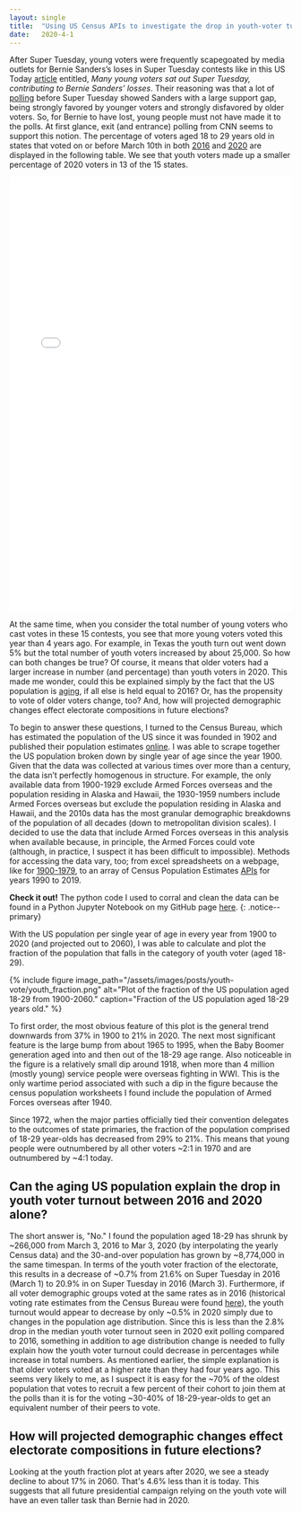 ```yaml
---
layout: single
title:  "Using US Census APIs to investigate the drop in youth-voter turnout in 2020"
date:   2020-4-1
---
```



After Super Tuesday, young voters were frequently scapegoated by media outlets for Bernie Sanders’s loses in Super Tuesday contests like in this US Today [article](https://www.usatoday.com/story/news/politics/elections/2020/03/04/super-tuesday-bernie-sanders-youth-votes-fell-short-compared-2016/4947795002/) entitled, *Many young voters sat out Super Tuesday, contributing to Bernie Sanders’ losses*. Their reasoning was that a lot of [polling](https://nymag.com/intelligencer/2020/02/this-one-chart-explains-why-young-voters-back-bernie-sanders.html) before Super Tuesday showed Sanders with a large support gap, being strongly favored by younger voters and strongly disfavored by older voters. So, for Bernie to have lost, young people must not have made it to the polls. At first glance, exit (and entrance) polling from CNN seems to support this notion. The percentage of voters aged 18 to 29 years old in states that voted on or before March 10th in both [2016](https://www.cnn.com/election/2016/primaries/polls/) and [2020](https://www.cnn.com/election/2020/entrance-and-exit-polls/) are displayed in the following table. We see that youth voters made up a smaller percentage of 2020 voters in 13 of the 15 states.

<iframe title="Youth voter turnout in Democratic Primaries has dropped in terms of percentages" aria-label="Table" id="datawrapper-chart-xoMeU" src="//datawrapper.dwcdn.net/xoMeU/2/" scrolling="no" frameborder="0" style="background: #FFFFFF; width: 0; min-width: 100% !important; border: none;" height="774"></iframe><script type="text/javascript">!function(){"use strict";window.addEventListener("message",function(a){if(void 0!==a.data["datawrapper-height"])for(var e in a.data["datawrapper-height"]){var t=document.getElementById("datawrapper-chart-"+e)||document.querySelector("iframe[src*='"+e+"']");t&&(t.style.height=a.data["datawrapper-height"][e]+"px")}})}();
</script>


<!--- {% include figure image_path="/assets/images/posts/youth-vote/youth_voter_turnout_wtitle.png" alt="Three column table showing youth voter turnout in 2016 and 2020 and the difference." width="200" caption="Voter Turnout for 18-29 year-olds in Democratic Presidential Primaries. Sources: [[1]](https://www.cnn.com/election/2016/primaries/polls/) [[2]](https://www.cnn.com/election/2020/entrance-and-exit-polls/)" %} --->

<!--- <a href="{{ site.baseurl }}/assets/images/youth_vote_post/youth_voter_turnout_wtitle.png" imageanchor="1" style="margin-left: 1em; margin-right: 1em;"><img border="0" width="200" src="{{ site.baseurl }}/assets/images/youth_vote_post/youth_voter_turnout_wtitle.png" caption="Voter Turnout for 18-29 year-olds in Democratic Presidential Primaries. Sources: [[1]](https://www.cnn.com/election/2016/primaries/polls/) [[2]](https://www.cnn.com/election/2020/entrance-and-exit-polls/)"/></a> --->

<!--- <figure class="figure">
  <img src="/assets/images/youth_vote_post/youth_voter_turnout_wtitle.png" style="margin-left: 5em; margin-right: 5em; max-width: 200px;"
       alt="Three column table showing youth voter turnout in 2016 and 2020 and the difference." align="middle"/>
    <figcaption>
      {{"Voter Turnout for 18-29 year-olds in Democratic Presidential Primaries. Sources: [[1]](https://www.cnn.com/election/2016/primaries/polls/) [[2]](https://www.cnn.com/election/2020/entrance-and-exit-polls/)" | markdownify }}
    </figcaption>
</figure> --->

<!--- While the margin of error of exit polls is typically 3-4%, averages are more robust. The average difference in youth voter turnout in these 15 states is -2.4%. Weighted by the number of 2020 voters in each state, the weighted average is even larger, -2.8%. --->

At the same time, when you consider the total number of young voters who cast votes in these 15 contests, you see that more young voters voted this year than 4 years ago. For example, in Texas the youth turn out went down 5% but the total number of youth voters increased by about 25,000. So how can both changes be true? Of course, it means that older voters had a larger increase in number (and percentage) than youth voters in 2020. This made me wonder, could this be explained simply by the fact that the US population is [aging](https://www.census.gov/newsroom/blogs/random-samplings/2016/06/americas-age-profile-told-through-population-pyramids.html), if all else is held equal to 2016? Or, has the propensity to vote of older voters change, too? And, how will projected demographic changes effect electorate compositions in future elections?

To begin to answer these questions, I turned to the Census Bureau, which has estimated the population of the US since it was founded in 1902 and published their population estimates [online](https://www.census.gov/). I was able to scrape together the US population broken down by single year of age since the year 1900. Given that the data was collected at various times over more than a century, the data isn’t perfectly homogenous in structure. For example, the only available data from 1900-1929 exclude Armed Forces overseas and the population residing in Alaska and Hawaii, the 1930-1959 numbers include Armed Forces overseas but exclude the population residing in Alaska and Hawaii, and the 2010s data has the most granular demographic breakdowns of the population of all decades (down to metropolitan division scales). I decided to use the data that include Armed Forces overseas in this analysis when available because, in principle, the Armed Forces could vote (although, in practice, I suspect it has been difficult to impossible). Methods for accessing the data vary, too; from excel spreadsheets on a webpage, like for [1900-1979](https://www.census.gov/data/tables/time-series/demo/popest/pre-1980-national.html), to an array of Census Population Estimates [APIs](https://www.census.gov/data/developers/data-sets/popest-popproj/popest.html) for years 1990 to 2019. 

**Check it out!** The python code I used to corral and clean the data can be found in a Python Jupyter Notebook on my GitHub page [here](https://github.com/stevans/youth-voters-census-data/blob/master/notebooks/Exploring_census_data.ipynb). 
{: .notice--primary}

With the US population per single year of age in every year from 1900 to 2020 (and projected out to 2060), I was able to calculate and plot the fraction of the population that falls in the category of youth voter (aged 18-29). 

{% include figure image_path="/assets/images/posts/youth-vote/youth_fraction.png" alt="Plot of the fraction of the US population aged 18-29 from 1900-2060." caption="Fraction of the US population aged 18-29 years old." %} 

To first order, the most obvious feature of this plot is the general trend downwards from 37% in 1900 to 21% in 2020. The next most significant feature is the large bump from about 1965 to 1995, when the Baby Boomer generation aged into and then out of the 18-29 age range. Also noticeable in the figure is a relatively small dip around 1918, when more than 4 million (mostly young) service people were overseas fighting in WWI. This is the only wartime period associated with such a dip in the figure because the census population worksheets I found include the population of Armed Forces overseas after 1940. 

Since 1972, when the major parties officially tied their convention delegates to the outcomes of state primaries, the fraction of the population comprised of 18-29 year-olds has decreased from 29% to 21%. This means that young people were outnumbered by all other voters ~2:1 in 1970 and are outnumbered by ~4:1 today.

## Can the aging US population explain the drop in youth voter turnout between 2016 and 2020 alone?

The short answer is, "No." I found the population aged 18-29 has shrunk by ~266,000 from March 3, 2016 to Mar 3, 2020 (by interpolating the yearly Census data) and the 30-and-over population has grown by ~8,774,000 in the same timespan. In terms of the youth voter fraction of the electorate, this results in a decrease of ~0.7% from 21.6% on Super Tuesday in 2016 (March 1) to 20.9% in on Super Tuesday in 2016 (March 3). Furthermore, if all voter demographic groups voted at the same rates as in 2016 (historical voting rate estimates from the Census Bureau were found [here](https://www.census.gov/data/tables/time-series/demo/voting-and-registration/voting-historical-time-series.html)), the youth turnout would appear to decrease by only ~0.5% in 2020 simply due to changes in the population age distribution. Since this is less than the 2.8% drop in the median youth voter turnout seen in 2020 exit polling compared to 2016, something in addition to age distribution change is needed to fully explain how the youth voter turnout could decrease in percentages while increase in total numbers. As mentioned earlier, the simple explanation is that older voters voted at a higher rate than they had four years ago. This seems very likely to me, as I suspect it is easy for the ~70% of the oldest population that votes to recruit a few percent of their cohort to join them at the polls than it is for the voting ~30-40% of 18-29-year-olds to get an equivalent number of their peers to vote.

## How will projected demographic changes effect electorate compositions in future elections?

Looking at the youth fraction plot at years after 2020, we see a steady decline to about 17% in 2060. That's 4.6% less than it is today. This suggests that all future presidential campaign relying on the youth vote will have an even taller task than Bernie had in 2020.